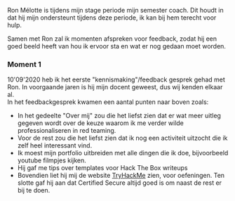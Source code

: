 Ron Mélotte is tijdens mijn stage periode mijn semester coach. Dit houdt in dat hij mijn ondersteunt tijdens deze periode, ik kan bij hem terecht voor hulp. 

Samen met Ron zal ik momenten afspreken voor feedback, zodat hij een goed beeld heeft van hou ik ervoor sta en wat er nog gedaan moet worden.

### Moment 1
10'09'2020 heb ik het eerste "kennismaking"/feedback gesprek gehad met Ron. In voorgaande jaren is hij mijn docent geweest, dus wij kenden elkaar al.<br>
In het feedbackgesprek kwamen een aantal punten naar boven zoals:<br>
- In het gedeelte "Over mij" zou die het liefst zien dat er wat meer uitleg gegeven wordt over de keuze waarom ik me verder wilde professionaliseren in red teaming.
- Voor de rest zou die het liefst zien dat ik nog een activiteit uitzocht die ik zelf heel interessant vind.
- Ik moest mijn portfolio uitbreiden met alle dingen die ik doe, bijvoorbeeld youtube filmpjes kijken.
- Hij gaf me tips over templates voor Hack The Box writeups
- Bovendien liet hij mij de website [TryHackMe](https://tryhackme.com/) zien, voor oefeningen. Ten slotte gaf hij aan dat Certified Secure altijd goed is om naast de rest er bij te doen.
